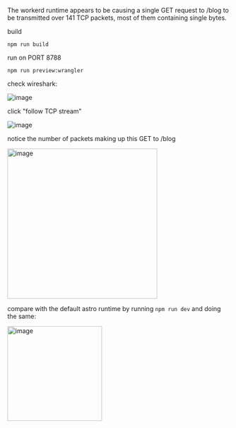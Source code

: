 The workerd runtime appears to be causing a single GET request to /blog to be transmitted over 141 TCP packets, most of them containing single bytes. 


build
```
npm run build
```

run on PORT 8788
```
npm run preview:wrangler
```

check wireshark:

![image](https://github.com/user-attachments/assets/02ab98ea-92d3-4432-8a3d-88fd64ad0ccc)

click "follow TCP stream"

![image](https://github.com/user-attachments/assets/33f291bb-2cda-4a2d-9685-d9aa36457914)

notice the number of packets making up this GET to /blog


<img width="339" alt="image" src="https://github.com/user-attachments/assets/25d9cc6e-90c7-4b50-956a-a7e5862dc495">

compare with the default astro runtime by running `npm run dev` and doing the same:


<img width="214" alt="image" src="https://github.com/user-attachments/assets/2dc0c630-b9db-4774-a4bd-8386b95224f9">


